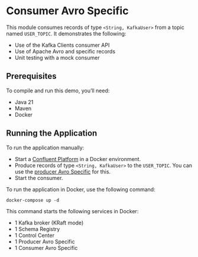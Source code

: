 # Consumer Avro Specific

This module consumes records of type `<String, KafkaUser>` from a topic named `USER_TOPIC`.
It demonstrates the following:
- Use of the Kafka Clients consumer API
- Use of Apache Avro and specific records
- Unit testing with a mock consumer

## Prerequisites

To compile and run this demo, you’ll need:

- Java 21
- Maven
- Docker

## Running the Application

To run the application manually:

- Start a [Confluent Platform](https://docs.confluent.io/platform/current/quickstart/ce-docker-quickstart.html#step-1-download-and-start-cp) in a Docker environment.
- Produce records of type `<String, KafkaUser>` to the `USER_TOPIC`. You can use the [producer Avro Specific](../../kafka-producer-quickstarts/kafka-producer-avro-specific) for this.
- Start the consumer.

To run the application in Docker, use the following command:

```console
docker-compose up -d
```

This command starts the following services in Docker:

- 1 Kafka broker (KRaft mode)
- 1 Schema Registry
- 1 Control Center
- 1 Producer Avro Specific
- 1 Consumer Avro Specific
